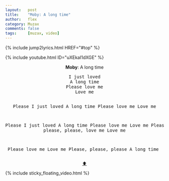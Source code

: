 ```yaml
---
layout:   post
title:    "Moby: A long time"
author:   flex
category: Muzax
comments: false
tags:     [muzax, video]
---
```


{% include jump2lyrics.html HREF="#top" %}

<div class="overridemaxwidthboth">
{% include youtube.html ID="uXEkaI1dXGE" %}
</div>

<a id="top"></a>
<div id="lyrics"><div class="lyricsheader" style=""><p><center><b>Moby</b>: A long time</center></p></div>
<center><pre>
I just loved
A long time
Please love me
Love me

Please
I just loved
A long time
Please love me
Love me

Please
I just loved
A long time
Please love me
Love me
Please, please, please, love me
Love me

Please love me
Love me
Please, please, please
A long time
</pre>
<a href="#top">⬆</a></center></div>

<div class="sticky_floating_video"></div>
{% include sticky_floating_video.html %}